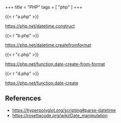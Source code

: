 +++
title = "PHP"
tags = [ "php" ]
+++

{{< r "a.php" >}}

<https://php.net/datetime.construct>

{{< r "b.php" >}}

<https://php.net/datetime.createfromformat>

{{< r "c.php" >}}

<https://php.net/function.date-create-from-format>

{{< r "d.php" >}}

<https://php.net/function.date-create>

## References

- <https://hyperpolyglot.org/scripting#parse-datetime>
- <https://rosettacode.org/wiki/Date_manipulation>
